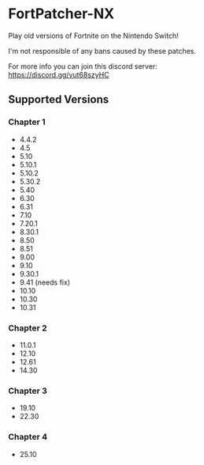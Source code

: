 # FortPatcher-NX

Play old versions of Fortnite on the Nintendo Switch!

I'm not responsible of any bans caused by these patches.

For more info you can join this discord server: https://discord.gg/vut68szyHC

## Supported Versions

### Chapter 1

- 4.4.2
- 4.5
- 5.10
- 5.10.1
- 5.10.2
- 5.30.2
- 5.40
- 6.30
- 6.31
- 7.10
- 7.20.1
- 8.30.1
- 8.50
- 8.51
- 9.00
- 9.10
- 9.30.1
- 9.41 (needs fix)
- 10.10
- 10.30
- 10.31

### Chapter 2

- 11.0.1
- 12.10
- 12.61
- 14.30

### Chapter 3

- 19.10
- 22.30

### Chapter 4

- 25.10

